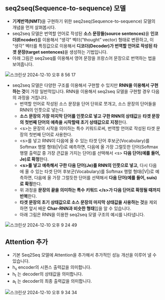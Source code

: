 ## seq2seq(Sequence-to-sequence) 모델

- <b>기계번역(NMT)</b>을 구현하기 위한 seq2seq(Sequence-to-sequence) 모델의 개념을 먼저 살펴봅시다.
- seq2seq 모델은 번역할 언어로 작성된 <b>소스 문장들(source sentences)</b>을 <b>인코더(Encoder)</b>를 이용해서 “생각” 벡터(“thought” vector) 형태로 변환하고, 이 “생각” 벡터를 특징값으로 이용해서 <b>디코더(Decoder)가 번역할 언어로 작성된 타겟 문장(target sentences)</b>을 생성하는 기법입니다.
- 아래 그림은 seq2seq를 이용해서 영어 문장을 프랑스어 문장으로 번역하는 법을 보여줍니다.

![스크린샷 2024-12-10 오후 8 56 17](https://github.com/user-attachments/assets/a0ce8035-64ba-4a7d-b409-38c18d058edf)

- seq2seq 모델은 다양한 구조를 이용해서 구현할 수 있지만 **RNN을 이용해서 구현하는 것**이 가장 일반적입니다. RNN을 이용해서 seq2seq 모델을 구현할 경우 다음의 과정을 거칩니다.
  - 번역할 언어로 작성된 소스 문장을 단어 단위로 쪼개고, 소스 문장의 단어들을 RNN의 인풋으로 넣는다.
  - **소스 문장의 가장 마지막 단어를 인풋으로 넣고 구한 RNN의 상태값**을 **타겟 문장의 첫번째 단어의 예측을 시작할때 초기 상태값으로 지정**한다.
  - \<s\>는 문장의 시작을 의미하는 특수 키워드로써, 번역할 언어로 작성된 타겟 문장의 첫번째 단어로 사용한다.
  - \<s\>를 넣고 RNN이 다음에 올 수 있는 타겟 단어 후보군(Vocabulary)를 Softmax 행렬 형태(|V|)로 예측하면, 다음에 올 가장 그럴듯한 단어(Softmax 행렬 출력값 중 가장 큰값을 가지는 단어)를 선택해서 \<s\> <b>다음 단어(예를 들어, Je)로 확정</b>한다.
  - <b>\<s\>를 넣고 예측해서 구한 다음 단어(Je)를 RNN의 인풋으로 넣고</b>, 다시 다음에 올 수 있는 타겟 단어 후보군(Vocabulary)를 Softmax 행렬 형태(|V|)로 예측하면, 다음에 올 가장 그럴듯한 단어를 선택해서 <b>다음 단어(예를 들어, suis)로 확정</b>한다.
  - 위 과정을 <b>문장의 끝을 의미하는 특수 키워드 \</s\>가 다음 단어로 확정될 때까지 반복</b>한다.
  - <b>타겟 문장의 초기 상태값으로 소스 문장의 마지막 상태값을 사용하는 것</b>을 제외하면 앞서 배운 <b>Char-RNN과 비슷한 형태</b>임을 알 수 있습니다.
  - 아래 그림은 RNN을 이용한 seq2seq 모델 구조의 예시를 나타냅니다.

![스크린샷 2024-12-10 오후 9 24 49](https://github.com/user-attachments/assets/39839742-24a2-4bb1-81f6-7f7362e0a563)

## Attention 추가

- 기본 Seq2Seq 모델에 Attention을 추가해서 추가적인 성능 개선을 이루어 낼 수 있습니다.
- h<sub>s</sub> encoder의 시퀀스 출력값을 의미합니다.
- h<sub>t</sub> 는 decoder의 상태값을 의미합니다.
- a<sub>t</sub> 는 decoder의 최종 출력값을 의미합니다.


![스크린샷 2024-12-10 오후 9 34 34](https://github.com/user-attachments/assets/8eb82315-576d-4618-9219-7513994bfd13)



